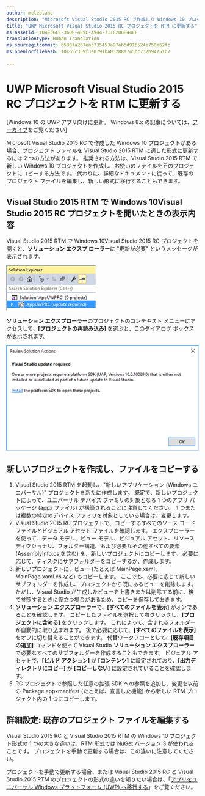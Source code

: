 ```yaml
---
author: mcleblanc
description: "Microsoft Visual Studio 2015 RC で作成した Windows 10 プロジェクトがある場合、プロジェクト ファイルを Visual Studio 2015 RTM に適した形式に更新するには 2 つの方法があります。"
title: "UWP Microsoft Visual Studio 2015 RC プロジェクトを RTM に更新する"
ms.assetid: 104E36CE-36DE-4E9C-A944-711C200B44EF
translationtype: Human Translation
ms.sourcegitcommit: 6530fa257ea3735453a97eb5d916524e750e62fc
ms.openlocfilehash: 10c65c359f3a0791ba03288a745bc732b94251b7

---
```


# UWP Microsoft Visual Studio 2015 RC プロジェクトを RTM に更新する

\[Windows 10 の UWP アプリ向けに更新。 Windows 8.x の記事については、[アーカイブ](http://go.microsoft.com/fwlink/p/?linkid=619132)をご覧ください\]

Microsoft Visual Studio 2015 RC で作成した Windows 10 プロジェクトがある場合、プロジェクト ファイルを Visual Studio 2015 RTM に適した形式に更新するには 2 つの方法があります。 推奨される方法は、Visual Studio 2015 RTM で新しい Windows 10 プロジェクトを作成し、お使いのファイルをそのプロジェクトにコピーする方法です。 代わりに、詳細なドキュメントに従って、既存のプロジェクト ファイルを編集し、新しい形式に移行することもできます。

## Visual Studio 2015 RTM で Windows 10Visual Studio 2015 RC プロジェクトを開いたときの表示内容

Visual Studio 2015 RTM で Windows 10Visual Studio 2015 RC プロジェクトを開くと、**ソリューション エクスプ ローラー**に "更新が必要" というメッセージが表示されます。

![更新が必要](images/vsrc-to-rtm/solution-explorer.png)

**ソリューション エクスプローラー**のプロジェクトのコンテキスト メニューにアクセスして、**[プロジェクトの再読み込み]** を選ぶと、このダイアログ ボックスが表示されます。

![Visual Studio 更新プログラムが必要](images/vsrc-to-rtm/reload-project.png)

## 新しいプロジェクトを作成し、ファイルをコピーする

1.  Visual Studio 2015 RTM を起動し、"新しいアプリケーション (Windows ユニバーサル)" プロジェクトを新たに作成します。 既定で、新しいプロジェクトによって、ユニバーサル デバイス ファミリの対象となる 1 つのアプリ パッケージ (appx ファイル) が構築されることに注意してください。 1 つまたは複数の特定のデバイス ファミリを対象としている場合は、変更します。
2.  Visual Studio 2015 RC プロジェクトで、コピーするすべてのソース コード ファイルとビジュアル アセット ファイルを確認します。 エクスプローラーを使って、データ モデル、ビュー モデル、ビジュアル アセット、リソース ディクショナリ、フォルダー構造、および必要なその他すべての要素 (AssemblyInfo.cs を含む) を、新しいプロジェクトにコピーします。 必要に応じて、ディスクにサブフォルダーをコピーするか、作成します。
3.  新しいプロジェクトに、ビュー (たとえば MainPage.xaml、MainPage.xaml.cs など) もコピーします。 ここでも、必要に応じて新しいサブフォルダーを作成し、プロジェクトから既にあるビューを削除します。 ただし、Visual Studio が生成したビューを上書きまたは削除する前に、後で参照するときに役立つ場合があるため、コピーを保存しておきます。
4.  **ソリューション エクスプローラー**で、**[すべてのファイルを表示]** がオンであることを確認します。 コピーしたファイルを選択して右クリックし、**[プロジェクトに含める]** をクリックします。 これによって、含まれるフォルダーが自動的に取り込まれます。 後で必要に応じて、**[すべてのファイルを表示]** をオフに切り替えることができます。 代替ワークフローとして、**[既存項目の追加]** コマンドを使って Visual Studio **ソリューション エクスプローラー**で必要なすべてのサブフォルダーを作成することもできます。 ビジュアル アセットで、**[ビルド アクション]** が **[コンテンツ]** に設定されており、**[出力ディレクトリにコピー]** が **[コピーしない]** に設定されていることを確認します。
5.  RC プロジェクトで参照した任意の拡張 SDK への参照を追加し、変更を以前の Package.appxmanifest (たとえば、宣言した機能) から新しい RTM プロジェクト内の 1 つにコピーします。

## 詳細設定: 既存のプロジェクト ファイルを編集する

Visual Studio 2015 RC と Visual Studio 2015 RTM の Windows 10 プロジェクト形式の 1 つの大きな違いは、RTM 形式では [NuGet](http://docs.nuget.org/) バージョン 3 が使われることです。 プロジェクトを手動で更新する場合は、この違いに注意してください。

プロジェクトを手動で更新する場合、または Visual Studio 2015 RC と Visual Studio 2015 RTM のプロジェクトの形式の違いを知りたい場合は、「[アプリをユニバーサル Windows プラットフォーム (UWP) へ移行する](http://msdn.microsoft.com/library/mt148501.aspx)」をご覧ください。




<!--HONumber=Aug16_HO3-->


